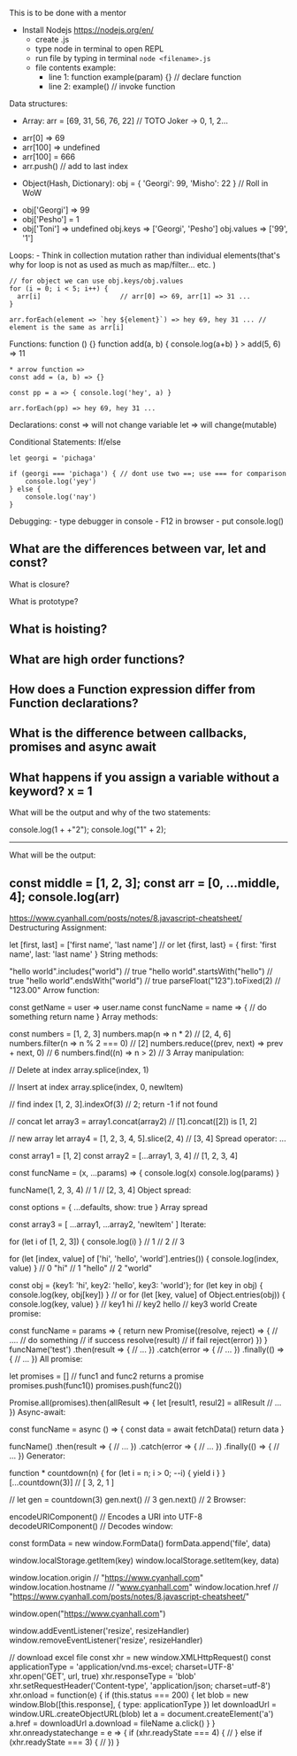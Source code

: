This is to be done with a mentor

* Install Nodejs
  https://nodejs.org/en/
  - create <filename>.js
  - type node in terminal to open REPL
  - run file by typing in terminal `node <filename>.js`
  - file contents example:
    * line 1: function example(param) {} // declare function
    * line 2: example() // invoke function


Data structures:
 * Array: arr = [69, 31, 56, 76, 22] // TOTO Joker -> 0, 1, 2...
  - arr[0] => 69
  - arr[100] => undefined
  - arr[100] = 666
  - arr.push(<element>) // add to last index

 * Object(Hash, Dictionary): obj = { 'Georgi': 99, 'Misho': 22 } // Roll in WoW
  - obj['Georgi'] => 99
  - obj['Pesho'] = 1
  - obj['Toni'] => undefined
  obj.keys => ['Georgi', 'Pesho']
  obj.values => ['99', '1']

Loops:
    - Think in collection mutation rather than individual elements(that's why
    for loop is not as used as much as map/filter... etc. )

    // for object we can use obj.keys/obj.values
    for (i = 0; i < 5; i++) {
      arr[i]                    // arr[0] => 69, arr[1] => 31 ...
    }

    arr.forEach(element => `hey ${element}`) => hey 69, hey 31 ... // element is the same as arr[i]

Functions:
    function <name>(<params>) {}
    function add(a, b) {
      console.log(a+b)
    }
    > add(5, 6) => 11


    * arrow function =>
    const add = (a, b) => {}

    const pp = a => { console.log('hey', a) }

    arr.forEach(pp) => hey 69, hey 31 ...

Declarations:
    const => will not change variable
    let => will change(mutable)

Conditional Statements:
    If/else

    let georgi = 'pichaga'

    if (georgi === 'pichaga') { // dont use two ==; use === for comparison
        console.log('yey')
    } else {
        console.log('nay')
    }

Debugging:
    - type debugger in console
    - F12 in browser
    - put console.log()


What are the differences between var, let and const?
------------------------------------------------------------------------------------------------------------------------------------------------------------
What is closure?

What is prototype?

What is hoisting?
------------------------------------------------------------------------------------------------------------------------------------------------------------
What are high order functions?
------------------------------------------------------------------------------------------------------------------------------------------------------------
How does a Function expression differ from Function declarations?
------------------------------------------------------------------------------------------------------------------------------------------------------------
What is the difference between callbacks, promises and async await
------------------------------------------------------------------------------------------------------------------------------------------------------------
What happens if you assign a variable without a keyword?
x = 1
------------------------------------------------------------------------------------------------------------------------------------------------------------

What will be the output and why of the two statements:

console.log(1 + +"2");
console.log("1" +  2);

------------------------------------------------------------------------------------------------------------------------------------------------------------
What will be the output:

const middle = [1, 2, 3];
const arr = [0, ...middle, 4];
console.log(arr)
------------------------------------------------------------------------------------------------------------------------------------------------------------


https://www.cyanhall.com/posts/notes/8.javascript-cheatsheet/
Destructuring Assignment:

let [first, last] = ['first name', 'last name']
// or
let {first, last} = {
  first: 'first name',
  last: 'last name'
}
String methods:

"hello world".includes("world") // true
"hello world".startsWith("hello") // true
"hello world".endsWith("world") // true
parseFloat("123").toFixed(2) // "123.00"
Arrow function:

const getName = user => user.name
const funcName = name => {
  // do something
  return name
}
Array methods:

const numbers = [1, 2, 3]
numbers.map(n => n * 2) // [2, 4, 6]
numbers.filter(n => n % 2 === 0) // [2]
numbers.reduce((prev, next) => prev + next, 0) // 6
numbers.find((n) => n > 2) // 3
Array manipulation:

// Delete at index
array.splice(index, 1)

// Insert at index
array.splice(index, 0, newItem)

// find index
[1, 2, 3].indexOf(3) // 2; return -1 if not found

// concat
let array3 = array1.concat(array2) // [1].concat([2]) is [1, 2]

// new array
let array4 = [1, 2, 3, 4, 5].slice(2, 4) // [3, 4]
Spread operator: ...

const array1 = [1, 2]
const array2 = [...array1, 3, 4] // [1, 2, 3, 4]

const funcName = (x, ...params) => {
  console.log(x)
  console.log(params)
}

funcName(1, 2, 3, 4)
// 1
// [2, 3, 4]
Object spread:

const options = {
  ...defaults,
  show: true
}
Array spread

const array3 = [
  ...array1,
  ...array2,
  'newItem'
]
Iterate:

for (let i of [1, 2, 3]) {
  console.log(i)
}
// 1
// 2
// 3

for (let [index, value] of ['hi', 'hello', 'world'].entries()) {
  console.log(index, value)
}
// 0 "hi"
// 1 "hello"
// 2 "world"

const obj = {key1: 'hi', key2: 'hello', key3: 'world'};
for (let key in obj) {
  console.log(key, obj[key])
}
// or
for (let [key, value] of Object.entries(obj)) {
  console.log(key, value)
}
// key1 hi
// key2 hello
// key3 world
Create promise:

const funcName = params => {
  return new Promise((resolve, reject) => {
    // ....
    // do something
    // if success
    resolve(result)
    // if fail
    reject(error)
  })
}
funcName('test')
  .then(result => {
    // ...
  })
  .catch(error => {
    // ...
  })
  .finally(() => {
    // ...
  })
All promise:

let promises = []
// func1 and func2 returns a promise
promises.push(func1())
promises.push(func2())

Promise.all(promises).then(allResult => {
  let [result1, resul2] = allResult
  // ...
})
Async-await:

const funcName = async () => {
  const data = await fetchData()
  return data
}

funcName()
  .then(result => {
    // ...
  })
  .catch(error => {
    // ...
  })
  .finally(() => {
    // ...
  })
Generator:

function * countdown(n) {
  for (let i = n; i > 0; --i) {
    yield i
  }
}
[...countdown(3)] // [ 3, 2, 1 ]

//
let gen = countdown(3)
gen.next() // 3
gen.next() // 2
Browser:

encodeURIComponent() // Encodes a URI into UTF-8
decodeURIComponent() // Decodes
window:

const formData = new window.FormData()
formData.append('file', data)

window.localStorage.getItem(key)
window.localStorage.setItem(key, data)

window.location.origin // "https://www.cyanhall.com"
window.location.hostname // "www.cyanhall.com"
window.location.href // "https://www.cyanhall.com/posts/notes/8.javascript-cheatsheet/"

window.open("https://www.cyanhall.com")

window.addEventListener('resize', resizeHandler)
window.removeEventListener('resize', resizeHandler)

// download excel file
const xhr = new window.XMLHttpRequest()
const applicationType = 'application/vnd.ms-excel; charset=UTF-8'
xhr.open('GET', url, true)
xhr.responseType = 'blob'
xhr.setRequestHeader('Content-type', 'application/json; charset=utf-8')
xhr.onload = function(e) {
  if (this.status === 200) {
    let blob = new window.Blob([this.response], { type: applicationType })
    let downloadUrl = window.URL.createObjectURL(blob)
    let a = document.createElement('a')
    a.href = downloadUrl
    a.download = fileName
    a.click()
  }
}
xhr.onreadystatechange = e => {
  if (xhr.readyState === 4) {
    //
  } else if (xhr.readyState === 3) {
    //
  })
}
